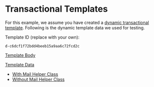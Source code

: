 # Transactional Templates
For this example, we assume you have created a [dynamic transactional template](https://sendgrid.com/docs/User_Guide/Transactional_Templates/how_to_send_an_email_with_transactional_templates.html). Following is the dynamic template data we used for testing.

Template ID (replace with your own):

```text
d-c6dcf1f72bdd4beeb15a9aa6c72fcd2c
```

[Template Body](https://github.com/sendgrid/email-templates/blob/HEAD/dynamic-templates/receipt/receipt.html)

[Template Data](https://github.com/sendgrid/email-templates/blob/HEAD/dynamic-templates/receipt/receipt_data.json)

* [With Mail Helper Class](transactional-templates-with-mailer-helper.md)
* [Without Mail Helper Class](transactional-templates-without-mailer-helper.md)